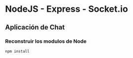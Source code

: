 # NodeJS - Express - Socket.io

## Aplicación de Chat

### Reconstruir los modulos de Node

```
npm install
```